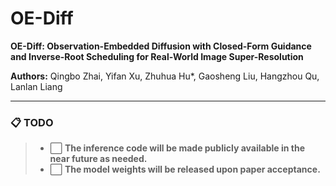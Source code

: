 # OE-Diff

**OE-Diff: Observation-Embedded Diffusion with Closed-Form Guidance and Inverse-Root Scheduling for Real-World Image Super-Resolution**

**Authors:** Qingbo Zhai, Yifan Xu, Zhuhua Hu*, Gaosheng Liu, Hangzhou Qu, Lanlan Liang


---

### 📋 TODO

> * ⬜ **The inference code will be made publicly available in the near future as needed.**
> * ⬜ **The model weights will be released upon paper acceptance.**


